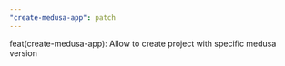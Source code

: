 ```yaml
---
"create-medusa-app": patch
---
```


feat(create-medusa-app): Allow to create project with specific medusa version
